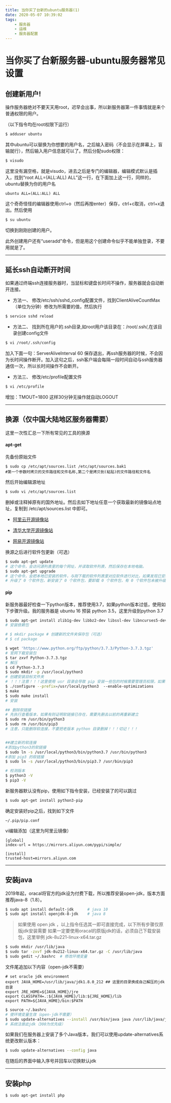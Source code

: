 ```yaml
---
title: 当你买了台新的ubuntu服务器(1)
date: 2020-05-07 10:39:02
tags: 
    - 服务器 
    - 运维
    - 服务器配置
---
```


# 当你买了台新服务器-ubuntu服务器常见设置


## 创建新用户!
操作服务器绝对不要天天用root，迟早会出事，所以新服务器第一件事情就是来个普通权限的用户。

（以下指令均在root权限下运行）
``` bash
$ adduser ubuntu
```
其中ubuntu可以替换为你想要的用户名，之后输入密码（不会显示在屏幕上，盲输就行），然后输入用户信息就可以了。然后分配sudo权限：
```bash
$ visudo
```
这里没有漏空格，就是visudo，进去之后是专门的编辑器，编辑模式默认是插入，找到“root ALL=(ALL:ALL) ALL”这一行，在下面加上这一行，同样的，ubuntu替换为你的用户名
```
ubuntu ALL=(ALL:ALL) ALL
```
这个奇奇怪怪的编辑器使用ctrl+o（然后再按enter）保存，ctrl+c取消，ctrl+x退出。然后使用
```bash
$ su ubuntu
```
切换到刚刚创建的用户。

此外创建用户还有“useradd”命令，但是用这个创建命令似乎不能单独登录，不要用就是了。

----
## 延长ssh自动断开时间
如果通过终端ssh连接服务器时，当鼠标和键盘长时间不操作，服务器就会自动断开连接。
* 方法一、
修改/etc/ssh/sshd_config配置文件，找到ClientAliveCountMax（单位为分钟）修改为所需要的值，然后执行
```bash
$ service sshd reload
```
* 方法二、
找到所在用户的.ssh目录,如root用户该目录在：/root/.ssh/,在该目录创建config文件
```bash
$ vi /root/.ssh/config
```
加入下面一句：ServerAliveInterval 60 保存退出，再ssh服务器的时候，不会因为长时间操作断开。加入这句之后，ssh客户端会每隔一段时间自动与ssh服务器通信一次，所以长时间操作不会断开。
* 方法三、
修改/etc/profile配置文件
```bash
$ vi /etc/profile
```
增加：TMOUT=1800 这样30分钟无操作就自动LOGOUT


----
## 换源（仅中国大陆地区服务器需要）
这里一次性汇总一下所有常见的工具的换源

#### apt-get
先备份原始文件
```
$ sudo cp /etc/apt/sources.list /etc/apt/sources.bak1
#第一个参数时拷贝的文件路径和文件名称,第二个是拷贝到(粘贴)的文件路径和文件名
```
然后开始编辑源地址
```bash
$ sudo vi /etc/apt/sources.list
```
删掉或注释掉原有的国外地址。然后去如下地址任意一个获取最新的镜像站点地址，复制到 /etc/apt/sources.list 中即可。

* [阿里云开源镜像站](https://developer.aliyun.com/mirror/ubuntu)

* [清华大学开源镜像站](https://mirrors.tuna.tsinghua.edu.cn/help/ubuntu/)

* [网易开源镜像站](http://mirrors.163.com/.help/ubuntu.html)

换源之后进行软件包更新（可选）
```bash
$ sudo apt-get update
# 这个命令，会访问源列表里的每个网址，并读取软件列表，然后保存在本地电脑。
$ sudo apt-get upgrade
# 这个命令，会把本地已安装的软件，与刚下载的软件列表里对应软件进行对比，如果发现已安装的软件版本太低，就会提示你更新。如果你的软件都是最新版本，会提示：
# 升级了 0 个软件包，新安装了 0 个软件包，要卸载 0 个软件包，有 0 个软件包未被升级。
```
#### pip

新服务器最好检查一下python版本，推荐使用3.7，如果python版本过低，使用如下步骤升级。我的服务器是 ubuntu 16 预装 python 3.5，这里升级到python 3.7
```bash
$ sudo apt-get install zlib1g-dev libbz2-dev libssl-dev libncurses5-dev libsqlite3-dev libreadline-dev tk-dev libgdbm-dev libdb-dev libpcap-dev xz-utils libexpat1-dev liblzma-dev libffi-dev libc6-dev
# 安装依赖包

# $ mkdir package # 创建新的文件夹保存包（可选）
# $ cd package

$ wget 'https://www.python.org/ftp/python/3.7.3/Python-3.7.3.tgz'
# 官网下载安装包
$ tar zxvf Python-3.7.3.tgz
# 解压
$ cd Python-3.7.3
$ sudo mkdir -p /usr/local/python3
# 创建安装目标文件夹
# ！！！注意！！！这里使用 usr 目录会导致 pip 安装一些包的时候需要管理员权限，如果不需要多用户使用可以安装到 /home/ubuntu/python3 目录
$ ./configure --prefix=/usr/local/python3  --enable-optimizations
$ make
$ sudo make install
# 安装

## 删除软链接
# 先执行查看版本，如果有则证明软链接已存在，需要先删去以前的再重新建立
$ sudo rm /usr/bin/python3
$ sudo rm /usr/bin/pip3
# 注意，只能删除软连接，不要把老版本 python 目录删掉！！！切记！！！


##建立新的软连接
#添加python3的软链接
$ sudo ln -s /usr/local/python3/bin/python3.7 /usr/bin/python3
#添加 pip3 的软链接
$ sudo ln -s /usr/local/python3/bin/pip3.7 /usr/bin/pip3

# 检测版本
$ python3 -V
$ pip3 -V

```

新服务器默认没有pip，使用如下指令安装，已经安装了的可以跳过
```bash
$ sudo apt-get install python3-pip
```

确定安装好pip之后，找到如下文件
```
~/.pip/pip.conf
```

vi编辑添加（这里为阿里云镜像）
```
[global]
index-url = https://mirrors.aliyun.com/pypi/simple/

[install]
trusted-host=mirrors.aliyun.com
```

----
## 安装java

2019年起，oracal将官方的jdk设为付费下载，所以推荐安装open-jdk，版本方面推荐java-8（1.8）。

```bash
$ sudo apt install default-jdk      # java 10
$ sudo apt install openjdk-8-jdk    # java 8
```

> 如果使用 open jdk ，以上指令任选其一即可直接完成，以下所有步骤仅原版jdk安装需要
如果一定要使用oracal的原版jdk的话，必须自己下载安装包，这里举例 jdk-8u221-linux-x64.tar.gz 

```bash
$ sudo mkdir /usr/lib/java
$ sudo tar -zxvf jdk-8u212-linux-x64.tar.gz -C /usr/lib/java
$ sudo gedit ~/.bashrc  # 修改环境变量
```

文件尾追加以下内容（open-jdk不需要）

```
# set oracle jdk environment
export JAVA_HOME=/usr/lib/java/jdk1.8.0_212 ## 这里的目录换成自己解压的jdk 目录
export JRE_HOME=${JAVA_HOME}/jre  
export CLASSPATH=.:${JAVA_HOME}/lib:${JRE_HOME}/lib  
export PATH=${JAVA_HOME}/bin:$PATH  
```

```bash
$ source ~/.bashrc
# 使环境变量生效（open-jdk不需要）
$ sudo update-alternatives --install /usr/bin/java java /usr/lib/java/jdk1.8.0_212/bin/java 300
# 系统注册此jdk（300为优先级）
```

如果我们在服务器上安装了多个Java版本，我们可以使用update-alternatives系统更改默认版本：
```bash
$ sudo update-alternatives --config java
```
在随后的界面中输入序号并回车以切换默认jdk

----
## 安装php

```bash
$ sudo apt-get install php
```
